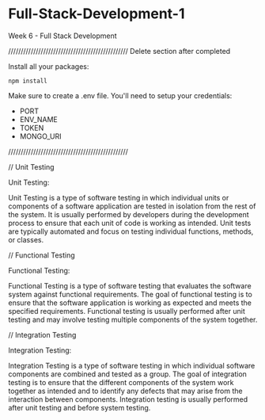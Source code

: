 # Full-Stack-Development-1
Week 6 - Full Stack Development


////////////////////////////////////////////////
Delete section after completed

Install all your packages:

```
npm install

```

Make sure to create a .env file.  You'll need to setup your credentials:

<ul>
    <li>PORT</li>
    <li>ENV_NAME</li>
    <li>TOKEN</li>
    <li>MONGO_URI</li>
</ul>



////////////////////////////////////////////////


// Unit Testing

Unit Testing:

Unit Testing is a type of software testing in which individual units or components of a software application are tested in isolation from the rest of the system. It is usually performed by developers during the development process to ensure that each unit of code is working as intended. Unit tests are typically automated and focus on testing individual functions, methods, or classes.

// Functional Testing 

Functional Testing:

Functional Testing is a type of software testing that evaluates the software system against functional requirements. The goal of functional testing is to ensure that the software application is working as expected and meets the specified requirements. Functional testing is usually performed after unit testing and may involve testing multiple components of the system together.

// Integration Testing 

Integration Testing:

Integration Testing is a type of software testing in which individual software components are combined and tested as a group. The goal of integration testing is to ensure that the different components of the system work together as intended and to identify any defects that may arise from the interaction between components. Integration testing is usually performed after unit testing and before system testing.